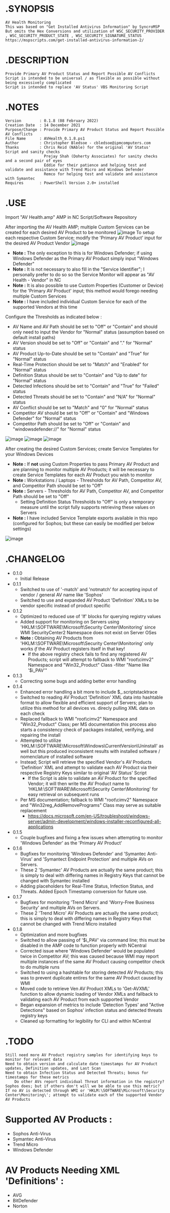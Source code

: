 # .SYNOPSIS 
    AV Health Monitoring
    This was based on "Get Installed Antivirus Information" by SyncroMSP
    But omits the Hex Conversions and utilization of WSC_SECURITY_PROVIDER , WSC_SECURITY_PRODUCT_STATE , WSC_SECURITY_SIGNATURE_STATUS
    https://mspscripts.com/get-installed-antivirus-information-2/

# .DESCRIPTION 
    Provide Primary AV Product Status and Report Possible AV Conflicts
    Script is intended to be universal / as flexible as possible without being excessively complicated
    Script is intended to replace 'AV Status' VBS Monitoring Script
 
# .NOTES
    Version        : 0.1.8 (08 February 2022)
    Creation Date  : 14 December 2021
    Purpose/Change : Provide Primary AV Product Status and Report Possible AV Conflicts
    File Name      : AVHealth_0.1.8.ps1 
    Author         : Christopher Bledsoe - cbledsoe@ipmcomputers.com
    Thanks         : Chris Reid (NAble) for the original 'AV Status' Script and sanity checks
                     Prejay Shah (Doherty Associates) for sanity checks and a second pair of eyes
                     Eddie for their patience and helping test and validate and assistance with Trend Micro and Windows Defender
                     Remco for helping test and validate and assistance with Symantec
    Requires       : PowerShell Version 2.0+ installed

# .USE
Import "AV Health.amp" AMP in NC Script/Software Repository

After importing the AV Health AMP; multiple Custom Services can be created for each desired AV Product to be monitored
![image](https://user-images.githubusercontent.com/10928642/147266859-583eccc5-cc72-40ad-a8b8-43d6d0c461a2.png)
To setup each respective Custom Service; modify the 'Primary AV Product' input for the desired AV Product Vendor
![image](https://user-images.githubusercontent.com/10928642/147267004-6d98e2ed-daba-41d0-af1c-cb77ecb6b843.png)
 - **Note :** The only exception to this is for Windows Defender; if using Windows Defender as the Primary AV Product simply input "Windows Defender"
 - **Note :** It is not necessary to also fill in the "Service Identifier"; I personally prefer to do so so the Service Monitor will appear as "AV Health - Vendor" in NC
 - **Note :** It is also possible to use Custom Properties (Customer or Device) for the 'Primary AV Product' input; this method would forego needing multiple Custom Services
 - **Note :** I have included individual Custom Service for each of the supported Vendors at this time

Configure the Thresholds as indicated below :
 - AV Name and AV Path should be set to "Off" or "Contain" and should only need to input the Vendor  for "Normal" status (assumption based on default install paths)
 - AV Version should be set to "Off"  or "Contain" and "." for "Normal" status
 - AV Product Up-to-Date should be set to "Contain" and "True" for "Normal" status
 - Real-Time Protection should be set to "Match" and "Enabled" for "Normal" status
 - Definition Status should be set to "Contain" and "Up to date" for "Normal" status
 - Detected Infections should be set to "Contain" and "True" for "Failed" status
 - Detected Threats should be set to "Contain" and "N/A" for "Normal" status
 - AV Conflict should be set to "Match" and "0" for "Normal" status
 - Competitor AV should be set to "Off" or "Contain" and "Windows Defender" for "Normal" status
 - Competitor Path should be set to "Off" or "Contain" and "windowsdefender://" for "Normal" status

![image](https://user-images.githubusercontent.com/10928642/147267471-10d07628-3f95-44a3-9ea3-5d6b693a71d6.png)
![image](https://user-images.githubusercontent.com/10928642/147267542-1590e6dc-b385-4e12-8261-9947c8ae1857.png)
![image](https://user-images.githubusercontent.com/10928642/147268240-0b8b5def-d4a3-4ecd-a5bb-b0527a46c94d.png)

After creating the desired Custom Services; create Service Templates for your Windows Devices
 - **Note :** If **not** using Custom Properties to pass Primary AV Product and are planning to monitor multiple AV Products; it will be necessary to create Service Templates for each AV Product you wish to monitor
 - **Note :** Workstations / Laptops - Thresholds for AV Path, Competitor AV, and Competitor Path should be set to "Off"
 - **Note :** Servers - Thresholds for AV Path, Competitor AV, and Competitor Path should be set to "Off"
   - Setting Definition Status Thresholds to "Off" is only a temporary measure until the script fully supports retrieving these values on Servers
 - **Note :** I have included Service Template exports available in this repo (configured for Sophos; but these can easily be modified per below settings)

![image](https://user-images.githubusercontent.com/10928642/147269271-11f3a13e-f09d-48ad-bab8-192c673cafdb.png)


# .CHANGELOG
 - 0.1.0
    - Initial Release
 - 0.1.1
    - Switched to use of '-match' and 'notmatch' for accepting input of vendor / general AV name like 'Sophos'
    - Switched to use and expanded AV Product 'Definition' XMLs to be vendor specific instead of product specific
 - 0.1.2
    - Optimized to reduced use of 'If' blocks for querying registry values
    - Added support for monitoring on Servers using 'HKLM:\SOFTWARE\Microsoft\Security Center\Monitoring\' since WMI SecurityCenter2 Namespace does not exist on Server OSes
    - **Note :** Obtaining AV Products from 'HKLM:\SOFTWARE\Microsoft\Security Center\Monitoring\' only works *if* the AV Product registers itself in that key!
      - If the above registry check fails to find any registered AV Products; script will attempt to fallback to WMI "root\cimv2" Namespace and "Win32_Product" Class -filter "Name like '$i_PAV'"
 - 0.1.3
    - Correcting some bugs and adding better error handling
 - 0.1.4
    - Enhanced error handling a bit more to include $_.scriptstacktrace
    - Switched to reading AV Product 'Definition' XML data into hashtable format to allow flexible and efficient support of Servers; plan to utilize this method for all devices vs. direcly pulling XML data on each check
    - Replaced fallback to WMI "root\cimv2" Namespace and "Win32_Product" Class; per MS documentation this process also starts a consistency check of packages installed, verifying, and repairing the install
    - Attempted to utilize 'HKLM:\SOFTWARE\Microsoft\Windows\CurrentVersion\Uninstall\' as well but this produced inconsistent results with installed software / nomenclature of installed software
    - Instead; Script will retrieve the specified Vendor's AV Products 'Definition' XML and attempt to validate each AV Product via their respective Registry Keys similar to original 'AV Status' Script
      - If the Script is able to validate an AV Product for the specified Vendor; it will then write the AV Product name to 'HKLM:\SOFTWARE\Microsoft\Security Center\Monitoring\' for easy retrieval on subsequent runs
    - Per MS documentation; fallback to WMI "root\cimv2" Namespace and "Win32reg_AddRemovePrograms" Class may serve as suitable replacement
      - https://docs.microsoft.com/en-US/troubleshoot/windows-server/admin-development/windows-installer-reconfigured-all-applications
 - 0.1.5
    - Couple bugfixes and fixing a few issues when attempting to monitor 'Windows Defender' as the 'Primary AV Product'
 - 0.1.6
    - Bugfixes for monitoring 'Windows Defender' and 'Symantec Anti-Virus' and 'Symantect Endpoint Protection' and multiple AVs on Servers.
    - These 2 'Symantec' AV Products are actually the same product; this is simply to deal with differing names in Registry Keys that cannot be changed with Symantec installed
    - Adding placeholders for Real-Time Status, Infection Status, and Threats. Added Epoch Timestamp conversion for future use.
 - 0.1.7
    - Bugfixes for monitoring 'Trend Micro' and 'Worry-Free Business Security' and multiple AVs on Servers.
    - These 2 'Trend Micro' AV Products are actually the same product; this is simply to deal with differing names in Registry Keys that cannot be changed with Trend Micro installed
 - 0.1.8
    - Optimization and more bugfixes
    - Switched to allow passing of '$i_PAV' via command line; this must be disabled in the AMP code to function properly with NCentral
    - Corrected issue where 'Windows Defender' would be populated twice in Competitor AV; this was caused because WMI may report multiple instances of the same AV Product causing competitor check to do multiple runs
    - Switched to using a hashtable for storing detected AV Products; this was to prevent duplicate entires for the same AV Product caused by WMI
    - Moved code to retrieve Ven AV Product XMLs to 'Get-AVXML' function to allow dynamic loading of Vendor XMLs and fallback to validating each AV Product from each supported Vendor
    - Began expansion of metrics to include 'Detection Types' and "Active Detections" based on Sophos' infection status and detected threats registry keys
    - Cleaned up formatting for legibility for CLI and within NCentral

# .TODO
    Still need more AV Product registry samples for identifying keys to monitor for relevant data
    Need to obtain version and calculate date timestamps for AV Product updates, Definition updates, and Last Scan
    Need to obtain Infection Status and Detected Threats; bonus for timestamps for these metrics
        Do other AVs report individual Threat information in the registry? Sophos does; but if others don't will we be able to use this metric?
    If no AV is detected through WMI or 'HKLM:\SOFTWARE\Microsoft\Security Center\Monitoring\'; attempt to validate each of the supported Vendor AV Products

# Supported AV Products :
 - Sophos Anti-Virus
 - Symantec Anti-Virus
 - Trend Micro
 - Windows Defender

# AV Products Needing XML 'Definitions' :
 - AVG
 - BitDefender
 - Norton
